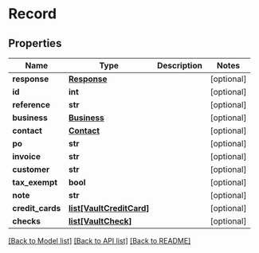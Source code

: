 # Record

## Properties
Name | Type | Description | Notes
------------ | ------------- | ------------- | -------------
**response** | [**Response**](Response.md) |  | [optional] 
**id** | **int** |  | [optional] 
**reference** | **str** |  | [optional] 
**business** | [**Business**](Business.md) |  | [optional] 
**contact** | [**Contact**](Contact.md) |  | [optional] 
**po** | **str** |  | [optional] 
**invoice** | **str** |  | [optional] 
**customer** | **str** |  | [optional] 
**tax_exempt** | **bool** |  | [optional] 
**note** | **str** |  | [optional] 
**credit_cards** | [**list[VaultCreditCard]**](VaultCreditCard.md) |  | [optional] 
**checks** | [**list[VaultCheck]**](VaultCheck.md) |  | [optional] 

[[Back to Model list]](../README.md#documentation-for-models) [[Back to API list]](../README.md#documentation-for-api-endpoints) [[Back to README]](../README.md)

